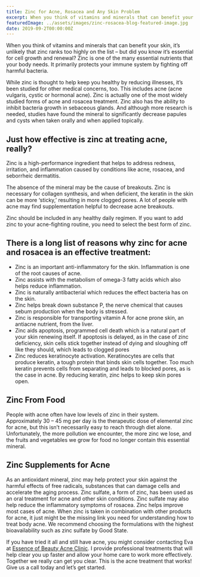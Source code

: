 ```yaml
---
title: Zinc for Acne, Rosacea and Any Skin Problem
excerpt: When you think of vitamins and minerals that can benefit your skin, it’s unlikely that zinc ranks too highly on the list – but did you know it’s essential for cell growth and renewal?
featuredImage: ../assets/images/zinc-rosacea-blog-featured-image.jpg
date: 2019-09-2T00:00:00Z
---
```


When you think of vitamins and minerals that can benefit your skin, it’s unlikely that zinc ranks too highly on the list – but did you know it’s essential for cell growth and renewal?
Zinc is one of the many essential nutrients that your body needs. It primarily protects your immune system by fighting off harmful bacteria.

While zinc is thought to help keep you healthy by reducing illnesses, it’s been studied for other medical concerns, too. This includes acne (acne vulgaris, cystic or hormonal acne). Zinc is actually one of the most widely studied forms of acne and rosacea treatment. Zinc also has the ability to inhibit bacteria growth in sebaceous glands. And although more research is needed, studies have found the mineral to significantly decrease papules and cysts when taken orally and when applied topically.

## Just how effective is zinc at treating acne, really?

Zinc is a high-performance ingredient that helps to address redness, irritation, and inflammation caused by conditions like acne, rosacea, and seborrheic dermatitis.

The absence of the mineral may be the cause of breakouts. Zinc is necessary for collagen synthesis, and when deficient, the keratin in the skin can be more ‘sticky,’ resulting in more clogged pores. A lot of people with acne may find supplementation helpful to decrease acne breakouts.

Zinc should be included in any healthy daily regimen. If you want to add zinc to your acne-fighting routine, you need to select the best form of zinc.

## There is a long list of reasons why zinc for acne and rosacea is an effective treatment:

- Zinc is an important anti-inflammatory for the skin. Inflammation is one of the root causes of acne.
- Zinc assists with the metabolism of omega-3 fatty acids which also helps reduce inflammation.
- Zinc is naturally antibacterial which reduces the effect bacteria has on the skin.
- Zinc helps break down substance P, the nerve chemical that causes sebum production when the body is stressed.
- Zinc is responsible for transporting vitamin A for acne prone skin, an antiacne nutrient, from the liver.
- Zinc aids apoptosis, programmed cell death which is a natural part of your skin renewing itself. If apoptosis is delayed, as in the case of zinc deficiency, skin cells stick together instead of dying and sloughing off like they should, which leads to clogged pores
- Zinc reduces keratinocyte activation. Keratinocytes are cells that produce keratin, a tough protein that binds skin cells together. Too much keratin prevents cells from separating and leads to blocked pores, as is the case in acne. By reducing keratin, zinc helps to keep skin pores open.

## Zinc From Food

People with acne often have low levels of zinc in their system. Approximately 30 – 45 mg per day is the therapeutic dose of elemental zinc for acne, but this isn’t necessarily easy to reach through diet alone. Unfortunately, the more pollution we encounter, the more zinc we lose, and the fruits and vegetables we grow for food no longer contain this essential mineral.

## Zinc Supplements for Acne

As an antioxidant mineral, zinc may help protect your skin against the harmful effects of free radicals, substances that can damage cells and accelerate the aging process. Zinc sulfate, a form of zinc, has been used as an oral treatment for acne and other skin conditions. Zinc sulfate may also help reduce the inflammatory symptoms of rosacea. Zinc helps improve most cases of acne. When zinc is taken in combination with other products for acne, it just might be the missing link you need for understanding how to treat body acne. We recommend choosing the formulations with the highest bioavailability such as zinc sulfate by Good State.

If you have tried it all and still have acne, you might consider contacting Eva at [Essence of Beauty Acne Clinic](https://www.essenceofbeauty.ca/holistic-acne-program/ "Holistic Acne Clinic"). I provide professional treatments that will help clear you up faster and allow your home care to work more effectively. Together we really can get you clear. This is the acne treatment that works! Give us a call today and let’s get started.